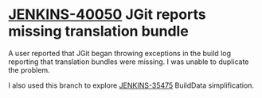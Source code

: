 # [JENKINS-40050](https://issues.jenkins-ci.org/browse/JENKINS-40050) JGit reports missing translation bundle

A user reported that JGit began throwing exceptions in the build log
reporting that translation bundles were missing. I was unable to duplicate
the problem.

I also used this branch to explore
[JENKINS-35475](https://issues.jenkins-ci.org/browse/JENKINS-35475)
BuildData simplification.
